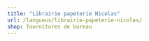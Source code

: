 ```yaml
---
title: "Librairie papeterie Nicolas"
url: /langueux/librairie-papeterie-nicolas/
shop: fournitures de bureau
---
```

